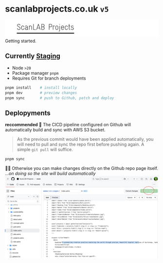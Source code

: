 # scanlabprojects.co.uk `v5`

![](scanlabprojects.png)
Getting started.

## Currently [Staging](http://cicd-staging-scanlab-www.s3-website.eu-west-2.amazonaws.com)

- Node `>20`
- Package manager `pnpm`
- Requires Git for branch deployments

```bash
pnpm install    # install locally
pnpm dev        # preview changes
pnpm sync       # push to Github, patch and deploy
```

## Deplopyments

**reccommended**
🚀 The CICD pipeline configured on Github will automatically build and sync with AWS S3 bucket.

> As the previous commit would have been applied automatically, you will need to pull and sync the repo first before pushing again. A simple `git pull` will suffice.

```bash
pnpm sync
```

🧑‍💻 Otherwise you can make changes directly on the Github repo page itself.
_...on doing so the site will build automatically_
![](changes.jpg)

